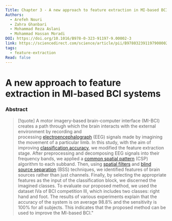 ```yaml
---
Title: Chapter 3 - A new approach to feature extraction in MI-based BCI systems
Authors:
  - Arefeh Nouri
  - Zahra Ghanbari
  - Mohammad Reza Aslani
  - Mohammad Hassan Moradi
DOI: https://doi.org/10.1016/B978-0-323-91197-9.00002-3
link: https://sciencedirect.com/science/article/pii/B9780323911979000023
tags:
  - feature-extraction
Read: false
---
```

# A new approach to feature extraction in MI-based BCI systems

### Abstract
>[!quote] A motor imagery-based brain-computer interface (MI-BCI) creates a path through which the brain interacts with the external environment by recording and processing [electroencephalograph](https://www.sciencedirect.com/topics/engineering/electroencephalograph "Learn more about electroencephalograph from ScienceDirect's AI-generated Topic Pages") (EEG) signals made by imagining the movement of a particular limb. In this study, with the aim of improving [classification accuracy](https://www.sciencedirect.com/topics/engineering/classification-accuracy "Learn more about classification accuracy from ScienceDirect's AI-generated Topic Pages"), we modified the feature extraction stage. After preprocessing and decomposing EEG signals into their frequency bands, we applied a [common spatial pattern](https://www.sciencedirect.com/topics/engineering/common-spatial-pattern "Learn more about common spatial pattern from ScienceDirect's AI-generated Topic Pages") (CSP) algorithm to each subband. Then, using [spatial filters](https://www.sciencedirect.com/topics/engineering/spatial-filter "Learn more about spatial filters from ScienceDirect's AI-generated Topic Pages") and [blind source separation](https://www.sciencedirect.com/topics/engineering/blind-signal-separation "Learn more about blind source separation from ScienceDirect's AI-generated Topic Pages") (BSS) techniques, we identified features of brain sources rather than just channels. Finally, by selecting the appropriate features as the input of the classification block, we discerned the imagined classes. To evaluate our proposed method, we used the dataset IVa of BCI competition III, which includes two classes: right hand and foot. The results of various experiments explain that the accuracy of the system is on average 98.8% and the sensitivity is 100% for all subjects. This indicates that the proposed method can be used to improve the MI-based BCI."

